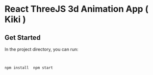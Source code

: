 # React ThreeJS 3d Animation App ( Kiki )


## Get Started
In the project directory, you can run:

<br>

  `npm install 
  npm start`
  
